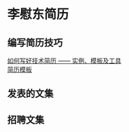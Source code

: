 # 李慰东简历

## 编写简历技巧
[如何写好技术简历 —— 实例、模板及工具](如何写好技术简历%20——%20实例、模板及工具)  
[简历模板](简历模板.md)

## 发表的文集

## 招聘文集
